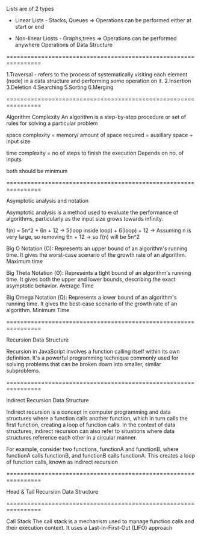 Lists are of 2 types

* Linear Lists - Stacks, Queues => Operations can be performed 
either at start or end

* Non-linear Liosts - Graphs,trees => Operations can be 
performed anywhere
Operations of Data Structure

================================================================

1.Traversal -  refers to the process of systematically visiting
 each element (node) in a data structure and performing some 
 operation on it.
2.Insertion
3.Deletion
4.Searching
5.Sorting
6.Merging

================================================================

Algorithm Complexity
An algorithm is a step-by-step procedure or set of rules 
for solving a particular problem

space complexity = memory/  amount of space required
                 = auxillary space + input size
 
time complexity = no of steps to finish the execution
Depends on no. of inputs


both should be minimum

================================================================

Asymptotic analysis and notation
 
Asymptotic analysis is a method used to evaluate the 
performance of algorithms, particularly as the input 
size grows towards infinity. 

f(n) = 5n^2 + 6n + 12
-> 5(loop inside loop) + 6(loop) + 12
-> Assuming n is very large, so removing 6n + 12
-> so f(n) will be 5n^2


Big O Notation (O):
Represents an upper bound of an algorithm's running time. 
It gives the worst-case scenario of the growth rate of 
an algorithm.
Maximum time

Big Theta Notation (Θ):
Represents a tight bound of an algorithm's running time. 
It gives both the upper and lower bounds, describing 
the exact asymptotic behavior.
Average Time

Big Omega Notation (Ω):
Represents a lower bound of an algorithm's running time. 
It gives the best-case scenario of the growth rate of 
an algorithm.
Minimum Time

================================================================

Recursion Data Structure

Recursion in JavaScript involves a function calling itself 
within its own definition. It's a powerful programming 
technique commonly used for solving problems that can be 
broken down into smaller, similar subproblems.

================================================================

Indirect Recursion Data Structure

Indirect recursion is a concept in computer programming 
and data structures where a function calls another function, 
which in turn calls the first function, creating a 
loop of function calls. In the context of data structures, 
indirect recursion can also refer to situations where data 
structures reference each other in a circular manner.

For example, consider two functions, functionA and functionB, 
where functionA calls functionB, and functionB calls functionA. 
This creates a loop of function calls, known as indirect recursion

================================================================

Head & Tail Recursion Data Structure


================================================================

Call Stack
The call stack is a mechanism used to manage function calls 
and their execution context.
It uses a Last-In-First-Out (LIFO) approach